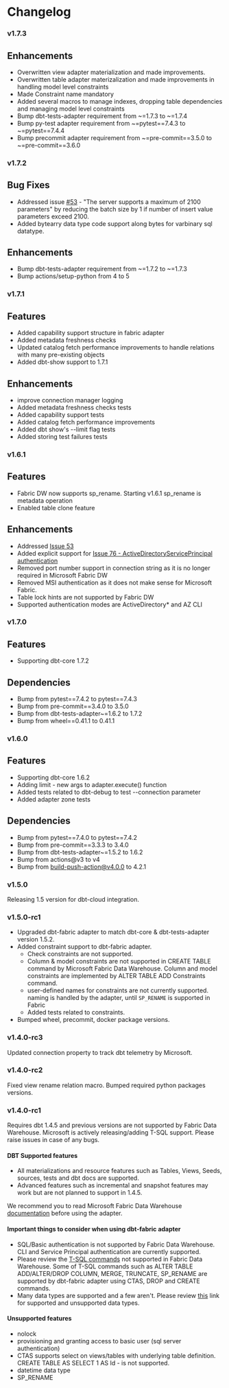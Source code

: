 # Changelog

### v1.7.3

## Enhancements

* Overwritten view adapter materialization and made improvements.
* Overwritten table adapter materizalization and made improvements in handling model level constraints
* Made Constraint name mandatory
* Added several macros to manage indexes, dropping table dependencies and managing model level constraints
* Bump dbt-tests-adapter requirement from ~=1.7.3 to ~=1.7.4
* Bump py-test adapter requirement from ~=pytest==7.4.3 to ~=pytest==7.4.4
* Bump precommit adapter requirement from ~=pre-commit==3.5.0 to ~=pre-commit==3.6.0

### v1.7.2

## Bug Fixes
* Addressed issue [#53](https://github.com/microsoft/dbt-fabric/issues/101) - "The server supports a maximum of 2100 parameters" by reducing the batch size by 1 if number of insert value parameters exceed 2100.
* Added bytearry data type code support along bytes for varbinary sql datatype.

## Enhancements
* Bump dbt-tests-adapter requirement from ~=1.7.2 to ~=1.7.3
* Bump actions/setup-python from 4 to 5

### v1.7.1

## Features

* Added capability support structure in fabric adapter
* Added metadata freshness checks
* Updated catalog fetch performance improvements to handle relations with many pre-existing objects
* Added dbt-show support to 1.7.1

## Enhancements

* improve connection manager logging
* Added metadata freshness checks tests
* Added capability support tests
* Added catalog fetch performance improvements
* Added dbt show's --limit flag tests
* Added storing test failures tests

### v1.6.1

## Features

* Fabric DW now supports sp_rename. Starting v1.6.1 sp_rename is metadata operation
* Enabled table clone feature

## Enhancements

* Addressed [Issue 53](https://github.com/microsoft/dbt-fabric/issues/53)
* Added explicit support for [Issue 76 - ActiveDirectoryServicePrincipal authentication](https://github.com/microsoft/dbt-fabric/issues/74)
* Removed port number support in connection string as it is no longer required in Microsoft Fabric DW
* Removed MSI authentication as it does not make sense for Microsoft Fabric.
* Table lock hints are not supported by Fabric DW
* Supported authentication modes are ActiveDirectory* and AZ CLI

### v1.7.0

## Features

* Supporting dbt-core 1.7.2

## Dependencies

* Bump from pytest==7.4.2 to pytest==7.4.3
* Bump from pre-commit==3.4.0 to 3.5.0
* Bump from dbt-tests-adapter~=1.6.2 to 1.7.2
* Bump from wheel==0.41.1 to 0.41.1

### v1.6.0

## Features

* Supporting dbt-core 1.6.2
* Adding limit - new args to adapter.execute() function
* Added tests related to dbt-debug to test --connection parameter
* Added adapter zone tests

## Dependencies

* Bump from pytest==7.4.0 to pytest==7.4.2
* Bump from pre-commit==3.3.3 to 3.4.0
* Bump from dbt-tests-adapter~=1.5.2 to 1.6.2
* Bump from actions@v3 to v4
* Bump from build-push-action@v4.0.0 to 4.2.1
### v1.5.0

Releasing 1.5 version for dbt-cloud integration.

### v1.5.0-rc1

* Upgraded dbt-fabric adapter to match dbt-core & dbt-tests-adapter version 1.5.2.
* Added constraint support to dbt-fabric adapter.
    * Check constraints are not supported.
    * Column & model constraints are not supported in CREATE TABLE command by Microsoft Fabric Data Warehouse. Column and model constraints are implemented by ALTER TABLE ADD Constraints command.
    * user-defined names for constraints are not currently supported. naming is handled by the adapter, until `SP_RENAME` is supported in Fabric
    * Added tests related to constraints.
* Bumped wheel, precommit, docker package versions.


### v1.4.0-rc3

Updated connection property to track dbt telemetry by Microsoft.

### v1.4.0-rc2

Fixed view rename relation macro.
Bumped required python packages versions.

### v1.4.0-rc1

Requires dbt 1.4.5 and previous versions are not supported by Fabric Data Warehouse. Microsoft is actively releasing/adding T-SQL support. Please raise issues in case of any bugs.

#### DBT Supported features
- All materializations and resource features such as Tables, Views, Seeds, sources, tests and dbt docs are supported.
- Advanced features such as incremental and snapshot features may work but are not planned to support in 1.4.5.

We recommend you to read Microsoft Fabric Data Warehouse [documentation](https://review.learn.microsoft.com/en-us/fabric/data-warehouse/?branch=main) before using the adapter.

#### Important things to consider when using dbt-fabric adapter
- SQL/Basic authentication is not supported by Fabric Data Warehouse. CLI and Service Principal authentication are currently supported.
- Please review the [T-SQL commands](https://review.learn.microsoft.com/en-us/fabric/data-warehouse/tsql-surface-area#limitations) not supported in Fabric Data Warehouse. Some of T-SQL commands such as ALTER TABLE ADD/ALTER/DROP COLUMN, MERGE, TRUNCATE, SP_RENAME are supported by dbt-fabric adapter using CTAS, DROP and CREATE commands.
- Many data types are supported and a few aren't. Please review [this](https://review.learn.microsoft.com/en-us/fabric/data-warehouse/data-types?branch=main) link for supported and unsupported data types.

#### Unsupported features
- nolock
- provisioning and granting access to basic user (sql server authentication)
- CTAS supports select on views/tables with underlying table definition. CREATE TABLE AS SELECT 1 AS Id - is not supported.
- datetime data type
- SP_RENAME
